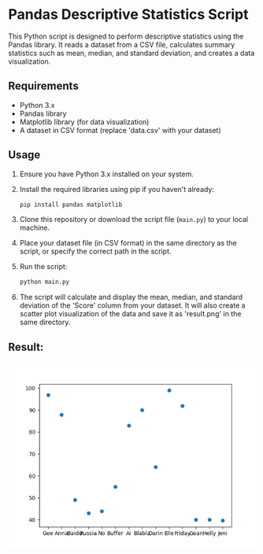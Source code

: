 
# Pandas Descriptive Statistics Script


This Python script is designed to perform descriptive statistics using the Pandas library. It reads a dataset from a CSV file, calculates summary statistics such as mean, median, and standard deviation, and creates a data visualization. 

## Requirements

- Python 3.x
- Pandas library
- Matplotlib library (for data visualization)
- A dataset in CSV format (replace 'data.csv' with your dataset)

## Usage

1. Ensure you have Python 3.x installed on your system.

2. Install the required libraries using pip if you haven't already:

   ```bash
   pip install pandas matplotlib
   ```

3. Clone this repository or download the script file (`main.py`) to your local machine.

4. Place your dataset file (in CSV format) in the same directory as the script, or specify the correct path in the script.

5. Run the script:

   ```bash
   python main.py
   ```

6. The script will calculate and display the mean, median, and standard deviation of the 'Score' column from your dataset. It will also create a scatter plot visualization of the data and save it as 'result.png' in the same directory.

## Result:


![Alt text](result.png)
